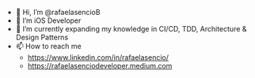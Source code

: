 - 👋 Hi, I’m @rafaelasencioB
- 👀 I’m iOS Developer
- 🌱 I’m currently expanding my knowledge in CI/CD, TDD, Architecture & Design Patterns
- 📫 How to reach me
  - https://www.linkedin.com/in/rafaelasencio/
  - https://rafaelasenciodeveloper.medium.com
